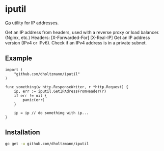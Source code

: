 iputil
========

[Go](http://golang.org) utility for IP addresses.

Get an IP address from headers, used with a reverse proxy or load balancer. (Nginx, etc.) Headers: [X-Forwarded-For] [X-Real-IP]
Get an IP address version (IPv4 or IPv6).
Check if an IPv4 address is in a private subnet.

## Example

```golang
import (
	"github.com/dholtzmann/iputil"
)

func something(w http.ResponseWriter, r *http.Request) {
	ip, err := iputil.GetIPAdressFromHeader(r)
	if err != nil {
		panic(err)
	}

	ip = ip // do something with ip...
}
```

## Installation

```bash
go get -u github.com/dholtzmann/iputil
```
